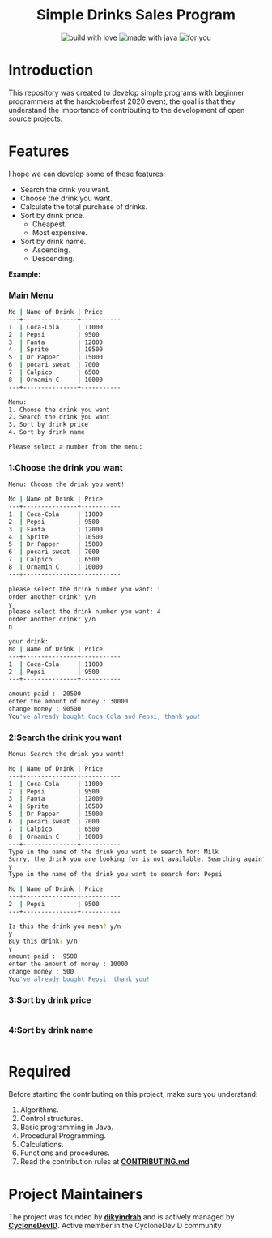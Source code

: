 <h1 align='center'>
    Simple Drinks Sales Program
</h1>
<p align='center'> 
<img alt='build with love' src='https://forthebadge.com/images/badges/built-with-love.svg'>
<img alt='made with java' src='https://forthebadge.com/images/badges/made-with-java.svg'>
<img alt='for you' src='https://forthebadge.com/images/badges/for-you.svg'>
</p>

# Introduction
This repository was created to develop simple programs with beginner programmers at the harcktoberfest 2020 event, the goal is that they understand the importance of contributing to the development of open source projects.

# Features
I hope we can develop some of these features:
- Search the drink you want.
- Choose the drink you want.
- Calculate the total purchase of drinks.
- Sort by drink price.
   - Cheapest.
   - Most expensive.
- Sort by drink name.
   - Ascending.
   - Descending.

**Example:**

### Main Menu
```bash
No | Name of Drink | Price
---+---------------+-----------
1  | Coca-Cola     | 11000
2  | Pepsi         | 9500
3  | Fanta         | 12000
4  | Sprite        | 10500
5  | Dr Papper     | 15000
6  | pocari sweat  | 7000
7  | Calpico       | 6500
8  | Ornamin C     | 10000
---+---------------+-----------

Menu:
1. Choose the drink you want
2. Search the drink you want
3. Sort by drink price
4. Sort by drink name

Please select a number from the menu:
```

### 1:Choose the drink you want
```bash
Menu: Choose the drink you want!

No | Name of Drink | Price
---+---------------+-----------
1  | Coca-Cola     | 11000
2  | Pepsi         | 9500
3  | Fanta         | 12000
4  | Sprite        | 10500
5  | Dr Papper     | 15000
6  | pocari sweat  | 7000
7  | Calpico       | 6500
8  | Ornamin C     | 10000
---+---------------+-----------

please select the drink number you want: 1
order another drink? y/n
y
please select the drink number you want: 4
order another drink? y/n
n

your drink:
No | Name of Drink | Price
---+---------------+-----------
1  | Coca-Cola     | 11000
2  | Pepsi         | 9500
---+---------------+-----------

amount paid :  20500
enter the amount of money : 30000
change money : 90500
You've already bought Coca Cola and Pepsi, thank you!
```
### 2:Search the drink you want
```bash
Menu: Search the drink you want!

No | Name of Drink | Price
---+---------------+-----------
1  | Coca-Cola     | 11000
2  | Pepsi         | 9500
3  | Fanta         | 12000
4  | Sprite        | 10500
5  | Dr Papper     | 15000
6  | pocari sweat  | 7000
7  | Calpico       | 6500
8  | Ornamin C     | 10000
---+---------------+-----------
Type in the name of the drink you want to search for: Milk
Sorry, the drink you are looking for is not available. Searching again? y/n
y
Type in the name of the drink you want to search for: Pepsi

No | Name of Drink | Price
---+---------------+-----------
2  | Pepsi         | 9500
---+---------------+-----------

Is this the drink you mean? y/n
y
Buy this drink? y/n
y
amount paid :  9500
enter the amount of money : 10000
change money : 500
You've already bought Pepsi, thank you!
```
### 3:Sort by drink price
```bash
```
### 4:Sort by drink name
```bash
```

# Required
Before starting the contributing on this project, make sure you understand:
1. Algorithms.
2. Control structures.
3. Basic programming in Java.
4. Procedural Programming.
4. Calculations.
5. Functions and procedures.
6. Read the contribution rules at **[CONTRIBUTING.md](https://github.com/CycloneDevID/SimpleDrinksSalesProgram/blob/main/CONTRIBUTING.md)**

# Project Maintainers
The project was founded by **[dikyindrah](https://github.com/dikyindrah)** and is actively managed by **[CycloneDevID](https://github.com/CycloneDevID)**. Active member in the CycloneDevID community
